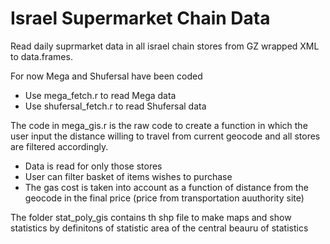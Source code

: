 # Israel Supermarket Chain Data 
Read daily suprmarket data in all israel chain stores from GZ wrapped XML to data.frames.

For now Mega and Shufersal have been coded
  - Use mega_fetch.r to read Mega data 
  - Use shufersal_fetch.r to read Shufersal data
  
The code in mega_gis.r is the raw code to create a function in which the user input the distance willing to travel from current geocode and all stores are filtered accordingly.
  - Data is read for only those stores
  - User can filter basket of items wishes to purchase
  - The gas cost is taken into account as a function of distance from the geocode in the final price (price from transportation auuthority site)
  
The folder stat_poly_gis contains th shp file to make maps and show statistics by definitons of statistic area of the central beauru of statistics
  

